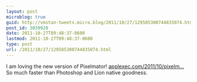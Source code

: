 ```yaml
---
layout: post
microblog: true
guid: http://vmstan-tweets.micro.blog/2011/10/27/129585300744835074.html
post_id: 3039928
date: 2011-10-27T09:48:37-0600
lastmod: 2011-10-27T09:48:37-0600
type: post
url: /2011/10/27/129585300744835074.html
---
```

I am loving the new version of Pixelmator! <a href="http://www.applexec.com/2011/10/pixelmator-2-0-released-on-sale-for-29-in-mac-app-store/">applexec.com/2011/10/pixelm…</a> So much faster than Photoshop and Lion native goodness.

